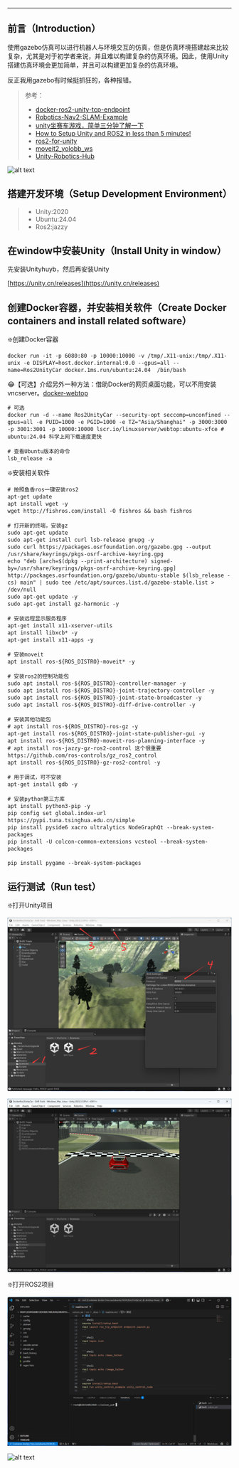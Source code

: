 
---


## 前言（Introduction）

使用gazebo仿真可以进行机器人与环境交互的仿真，但是仿真环境搭建起来比较复杂，尤其是对于初学者来说，并且难以构建复杂的仿真环境。因此，使用Unity搭建仿真环境会更加简单，并且可以构建更加复杂的仿真环境。

反正我用gazebo有时候挺抓狂的，各种报错。

> 参考：
> - [docker-ros2-unity-tcp-endpoint](https://github.com/frankjoshua/docker-ros2-unity-tcp-endpoint/tree/master)
> - [Robotics-Nav2-SLAM-Example](https://github.com/Unity-Technologies/Robotics-Nav2-SLAM-Example?tab=readme-ov-file)
> - [unity坐赛车游戏，简单三分钟了解一下](https://www.bilibili.com/video/BV1LU4y1o7re/?vd_source=3bf4271e80f39cfee030114782480463)
> - [How to Setup Unity and ROS2 in less than 5 minutes!](https://www.youtube.com/watch?v=1X6uzrvNwCk)
> - [ros2-for-unity](https://github.com/RobotecAI/ros2-for-unity)
> - [moveit2_yolobb_ws](https://github.com/laoxue888/moveit2_yolobb_ws)
> - [Unity-Robotics-Hub](https://github.com/Unity-Technologies/Unity-Robotics-Hub)

![alt text](images/test.gif)

## 搭建开发环境（Setup Development Environment）

> - Unity:2020
> - Ubuntu:24.04
> - Ros2:jazzy

## 在window中安装Unity（Install Unity in window）

先安装Unityhuyb，然后再安装Unity

[https://unity.cn/releases](https://unity.cn/releases)

## 创建Docker容器，并安装相关软件（Create Docker containers and install related software）

❇️创建Docker容器

```shell
docker run -it -p 6080:80 -p 10000:10000 -v /tmp/.X11-unix:/tmp/.X11-unix -e DISPLAY=host.docker.internal:0.0 --gpus=all --name=Ros2UnityCar docker.1ms.run/ubuntu:24.04  /bin/bash
```

😂【可选】介绍另外一种方法：借助Docker的网页桌面功能，可以不用安装vncserver。[docker-webtop](https://github.com/linuxserver/docker-webtop)

```shell
# 可选
docker run -d --name Ros2UnityCar --security-opt seccomp=unconfined --gpus=all -e PUID=1000 -e PGID=1000 -e TZ="Asia/Shanghai" -p 3000:3000 -p 3001:3001 -p 10000:10000 lscr.io/linuxserver/webtop:ubuntu-xfce # ubuntu:24.04 科学上网下载速度更快

# 查看Ubuntu版本的命令
lsb_release -a
```

❇️安装相关软件

```shell
# 按照鱼香ros一键安装ros2
apt-get update
apt install wget -y
wget http://fishros.com/install -O fishros && bash fishros

# 打开新的终端，安装gz
sudo apt-get update
sudo apt-get install curl lsb-release gnupg -y
sudo curl https://packages.osrfoundation.org/gazebo.gpg --output /usr/share/keyrings/pkgs-osrf-archive-keyring.gpg
echo "deb [arch=$(dpkg --print-architecture) signed-by=/usr/share/keyrings/pkgs-osrf-archive-keyring.gpg] http://packages.osrfoundation.org/gazebo/ubuntu-stable $(lsb_release -cs) main" | sudo tee /etc/apt/sources.list.d/gazebo-stable.list > /dev/null
sudo apt-get update -y
sudo apt-get install gz-harmonic -y

# 安装远程显示服务程序
apt-get install x11-xserver-utils
apt install libxcb* -y
apt-get install x11-apps -y

# 安装moveit
apt install ros-${ROS_DISTRO}-moveit* -y

# 安装ros2的控制功能包
sudo apt install ros-${ROS_DISTRO}-controller-manager -y
sudo apt install ros-${ROS_DISTRO}-joint-trajectory-controller -y
sudo apt install ros-${ROS_DISTRO}-joint-state-broadcaster -y
sudo apt install ros-${ROS_DISTRO}-diff-drive-controller -y

# 安装其他功能包
# apt install ros-${ROS_DISTRO}-ros-gz -y
apt-get install ros-${ROS_DISTRO}-joint-state-publisher-gui -y
apt install ros-${ROS_DISTRO}-moveit-ros-planning-interface -y
# apt install ros-jazzy-gz-ros2-control 这个很重要 https://github.com/ros-controls/gz_ros2_control
apt install ros-${ROS_DISTRO}-gz-ros2-control -y

# 用于调试，可不安装
apt-get install gdb -y

# 安装python第三方库
apt install python3-pip -y
pip config set global.index-url https://pypi.tuna.tsinghua.edu.cn/simple
pip install pyside6 xacro ultralytics NodeGraphQt --break-system-packages
pip install -U colcon-common-extensions vcstool --break-system-packages

pip install pygame --break-system-packages
```

## 运行测试（Run test）

❇️打开Unity项目

![alt text](images/image.png)

![alt text](images/image-1.png)

❇️打开ROS2项目

![alt text](images/image-2.png)


![alt text](images/test.gif)
